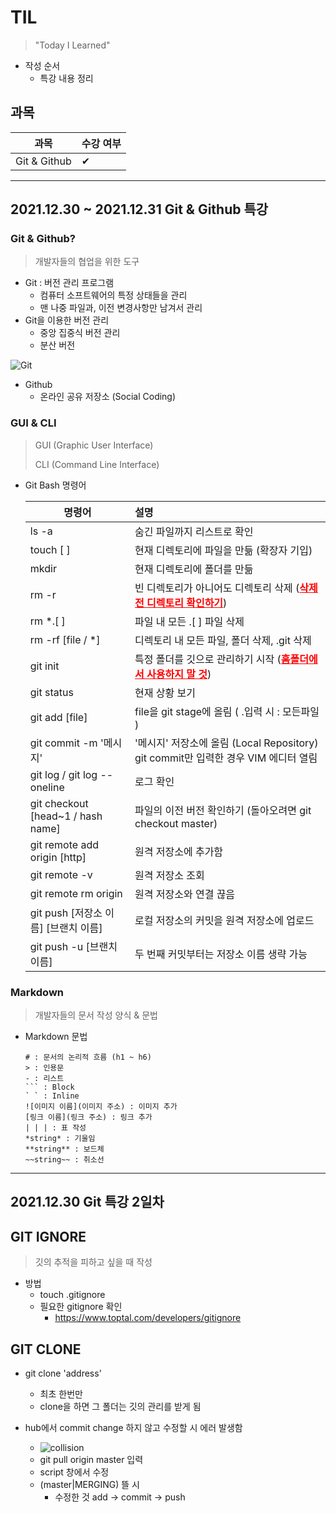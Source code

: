 # TIL

> "Today I Learned"



- 작성 순서
  - 특강 내용 정리



## 과목

| 과목   | 수강 여부 |
| ------ | --------- |
| Git & Github    | ✔         |

---
## 2021.12.30 ~ 2021.12.31 Git & Github 특강
### Git & Github?
> 개발자들의 협업을 위한 도구

- Git : 버전 관리 프로그램
  - 컴퓨터 소프트웨어의 특정 상태들을 관리
  - 맨 나중 파일과, 이전 변경사항만 남겨서 관리
- Git을 이용한 버전 관리
  - 중앙 집중식 버전 관리
  - 분산 버전

![Git](https://user-images.githubusercontent.com/87686562/147811756-13e74e46-220c-436e-8a5f-b8e1152a9375.PNG)


- Github
  - 온라인 공유 저장소 (Social Coding)



### GUI & CLI
> GUI (Graphic User Interface)
>
> CLI (Command Line Interface)

- Git Bash 명령어

  | 명령어                               | 설명                                                         |
  | ------------------------------------ | :----------------------------------------------------------- |
  | ls -a                                | 숨긴 파일까지 리스트로 확인                                  |
  | touch [ ]                            | 현재 디렉토리에 파일을 만듦 (확장자 기입)                    |
  | mkdir                                | 현재 디렉토리에 폴더를 만듦                                  |
  | rm -r                                | 빈 디렉토리가 아니어도 디렉토리 삭제 (**<span style = 'color : red'><u>삭제 전 디렉토리 확인하기</u></span>**) |
  | rm *.[ ]                             | 파일 내 모든 .[ ] 파일 삭제                                  |
  | rm -rf [file / *]                    | 디렉토리 내 모든 파일, 폴더 삭제, .git 삭제                  |
  | git init                             | 특정 폴더를 깃으로 관리하기 시작 (**<span style = 'color : red'><u>홈폴더에서 사용하지 말 것</u></span>**) |
  | git status                           | 현재 상황 보기                                               |
  | git add [file]                       | file을 git stage에 올림 ( .입력 시 : 모든파일 )              |
  | git commit -m '메시지'               | '메시지' 저장소에 올림 (Local Repository) git commit만 입력한 경우 VIM 에디터 열림 |
  | git log / git log --oneline          | 로그 확인                                                    |
  | git checkout [head~1 / hash name]    | 파일의 이전 버전 확인하기 (돌아오려면 git checkout master)   |
  | git remote add origin [http]         | 원격 저장소에 추가함                                         |
  | git remote -v                        | 원격 저장소 조회                                             |
  | git remote rm origin                 | 원격 저장소와 연결 끊음                                      |
  | git push [저장소 이름] [브랜치 이름] | 로컬 저장소의 커밋을 원격 저장소에 업로드                    |
  | git push -u [브랜치 이름]            | 두 번째 커밋부터는 저장소 이름 생략 가능                     |



### Markdown
> 개발자들의 문서 작성 양식 & 문법

- Markdown 문법

  ```
  # : 문서의 논리적 흐름 (h1 ~ h6)
  > : 인용문
  - : 리스트
  ``` : Block
  ` ` : Inline
  ![이미지 이름](이미지 주소) : 이미지 추가
  [링크 이름](링크 주소) : 링크 추가
  | | | : 표 작성
  *string* : 기울임
  **string** : 보드체
  ~~string~~ : 취소선
  ```

---

## 2021.12.30 Git 특강 2일차

## GIT IGNORE

> 깃의 추적을 피하고 싶을 때 작성

- 방법
  - touch .gitignore
  - 필요한 gitignore 확인
    - https://www.toptal.com/developers/gitignore

## GIT CLONE

- git clone 'address'
  - 최초 한번만
  - clone을 하면 그 폴더는 깃의 관리를 받게 됨

- hub에서 commit change 하지 않고 수정할 시 에러 발생함
  - ![collision](https://user-images.githubusercontent.com/87686562/147811861-67fe3d52-b837-4ab1-ac29-6ca9c2d032f8.PNG)
  - git pull origin master 입력
  - script 창에서 수정
  - (master|MERGING) 뜰 시
    - 수정한 것 add -> commit -> push